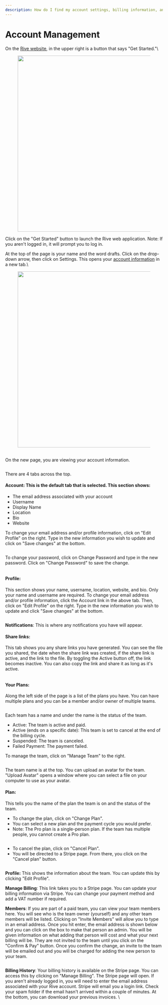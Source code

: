 ```yaml
---
description: How do I find my account settings, billing information, and manage my team?
---
```


# Account Management

On the [Rive website](https://rive.app/), in the upper right is a button that says "Get Started."\


<figure><img src="https://api.hubspot.com/filemanager/api/v2/files/118217433651/signed-url-redirect?portalId=21376164" alt="" width="563"><figcaption></figcaption></figure>

Click on the "Get Started" button to launch the Rive web application. Note: If you aren't logged in, it will prompt you to log in.&#x20;

At the top of the page is your name and the word drafts. Click on the drop-down arrow, then click on Settings. This opens your [account information](https://rive.app/account/?section=account) in a new tab.\


<figure><img src="https://api.hubspot.com/filemanager/api/v2/files/118216838917/signed-url-redirect?portalId=21376164" alt="" width="563"><figcaption></figcaption></figure>

\
On the new page, you are viewing your account information.&#x20;

<figure><img src="../../.gitbook/assets/Rive-Account (1) (1).png" alt=""><figcaption></figcaption></figure>

There are 4 tabs across the top.&#x20;

#### **Account**: This is the default tab that is selected. This section shows:

* The email address associated with your account
* Username
* Display Name
* Location
* Bio
* Website

To change your email address and/or profile information, click on "Edit Profile" on the right. Type in the new information you wish to update and click on "Save changes" at the bottom.

<figure><img src="../../.gitbook/assets/Rive-Account (2) (1).png" alt=""><figcaption></figcaption></figure>

To change your password, click on Change Password and type in the new password. Click on "Change Password" to save the change.



<figure><img src="../../.gitbook/assets/Rive-Change-Password.png" alt=""><figcaption></figcaption></figure>

#### **Profile**:&#x20;

This section shows your name, username, location, website, and bio. Only your name and username are required. To change your email address and/or profile information, click the Account link in the above tab. Then, click on "Edit Profile" on the right. Type in the new information you wish to update and click "Save changes" at the bottom.



<figure><img src="../../.gitbook/assets/Rive-profile.png" alt=""><figcaption></figcaption></figure>

**Notifications**: This is where any notifications you have will appear.

#### **Share links**:&#x20;

This tab shows you any share links you have generated. You can see the file you shared, the date when the share link was created, if the share link is active, and the link to the file. By toggling the Active button off, the link becomes inactive. You can also copy the link and share it as long as it's active.

<figure><img src="../../.gitbook/assets/Rive-Share-Links.png" alt=""><figcaption></figcaption></figure>

#### **Your Plans**:&#x20;

Along the left side of the page is a list of the plans you have. You can have multiple plans and you can be a member and/or owner of multiple teams.&#x20;

<figure><img src="../../.gitbook/assets/Rive-Account (1) (1).png" alt=""><figcaption></figcaption></figure>

Each team has a name and under the name is the status of the team.

* Active: The team is active and paid.
* Active (ends on a specific date): This team is set to cancel at the end of the billing cycle.&#x20;
* Suspended: The team is canceled.
* Failed Payment: The payment failed.

To manage the team, click on "Manage Team" to the right.&#x20;

<figure><img src="../../.gitbook/assets/Rive-Manage-Team (1).png" alt=""><figcaption></figcaption></figure>

The team name is at the top. You can upload an avatar for the team. "Upload Avatar" opens a window where you can select a file on your computer to use as your avatar.&#x20;

#### **Plan:**&#x20;

This tells you the name of the plan the team is on and the status of the team.&#x20;

* To change the plan, click on "Change Plan".
* You can select a new plan and the payment cycle you would prefer.&#x20;
* Note: The Pro plan is a single-person plan. If the team has multiple people, you cannot create a Pro plan.&#x20;

<figure><img src="../../.gitbook/assets/Rive-Change.png" alt=""><figcaption></figcaption></figure>

* To cancel the plan, click on "Cancel Plan".
* You will be directed to a Stripe page. From there, you click on the "Cancel plan" button.&#x20;

<figure><img src="../../.gitbook/assets/Rive-Inc-Billing (1).png" alt=""><figcaption></figcaption></figure>



**Profile:** This shows the information about the team. You can update this by clicking "Edit Profile".

**Manage Billing**: This link takes you to a Stripe page. You can update your billing information via Stripe. You can change your payment method and add a VAT number if required.&#x20;

**Members**: If you are part of a paid team, you can view your team members here. You will see who is the team owner (yourself) and any other team members will be listed. Clicking on "Invite Members" will allow you to type in an email address. Once you hit enter, the email address is shown below and you can click on the box to make that person an admin. You will be given information on what adding that person will cost and what your next billing will be. They are not invited to the team until you click on the "Confirm & Pay" button. Once you confirm the change, an invite to the team will be emailed out and you will be charged for adding the new person to your team.&#x20;

<figure><img src="../../.gitbook/assets/Rive-Invite (1).png" alt=""><figcaption></figcaption></figure>

**Billing History**: Your billing history is available on the Stripe page. You can access this by clicking on "Manage Billing". The Stripe page will open. If you aren't already logged in, you will need to enter the email address associated with your Rive account. Stripe will email you a login link. Check your spam folder if the email hasn't arrived within a couple of minutes. At the bottom, you can download your previous invoices. \


<figure><img src="../../.gitbook/assets/Rive-Inc-Billing (1) (1).png" alt=""><figcaption></figcaption></figure>
